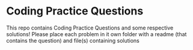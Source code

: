 Coding Practice Questions
========================

This repo contains Coding Practice Questions and some respective solutions! Please place each problem in it own folder with a readme (that contains the question) and file(s) containing solutions
